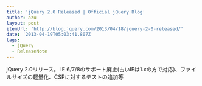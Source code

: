 ```yaml
---
title: 'jQuery 2.0 Released | Official jQuery Blog'
author: azu
layout: post
itemUrl: 'http://blog.jquery.com/2013/04/18/jquery-2-0-released/'
date: '2013-04-19T05:03:41.807Z'
tags:
  - jQuery
  - ReleaseNote
---
```

jQuery 2.0リリース。
IE 6/7/8のサポート廃止(古いIEは1.xの方で対応)、ファイルサイズの軽量化、CSPに対するテストの追加等
